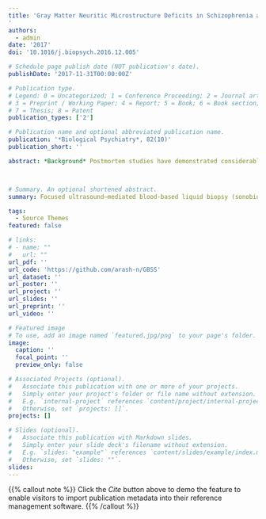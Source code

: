 ```yaml
---
title: 'Gray Matter Neuritic Microstructure Deficits in Schizophrenia and Bipolar Disorder
'
authors:
  - admin
date: '2017'
doi: '10.1016/j.biopsych.2016.12.005'

# Schedule page publish date (NOT publication's date).
publishDate: '2017-11-31T00:00:00Z'

# Publication type.
# Legend: 0 = Uncategorized; 1 = Conference Proceeding; 2 = Journal article;
# 3 = Preprint / Working Paper; 4 = Report; 5 = Book; 6 = Book section;
# 7 = Thesis; 8 = Patent
publication_types: ['2']

# Publication name and optional abbreviated publication name.
publication: '*Biological Psychiatry*, 82(10)'
publication_short: ''

abstract: *Background* Postmortem studies have demonstrated considerable dendritic pathologies among persons with schizophrenia and to some extent among those with bipolar I disorder. Modeling gray matter (GM) microstructural properties is now possible with a recently proposed diffusion-weighted magnetic resonance imaging modeling technique neurite orientation dispersion and density imaging. This technique may bridge the gap between neuroimaging and histopathological findings. *Methods* We performed an extended series of multishell diffusion-weighted imaging and other structural imaging series using 3T magnetic resonance imaging. Participants scanned included individuals with schizophrenia (n = 36), bipolar I disorder (n = 29), and healthy controls (n = 35). GM-based spatial statistics was used to compare neurite orientation dispersion and density imaging-driven microstructural measures (orientation dispersion index and neurite density index, NDI) among groups and to assess their relationship with neurocognitive performance. We also investigated the accuracy of these measures in the prediction of group membership, and whether combining them with cortical thickness and white matter fractional anisotropy further improved *accuracy. *Results* The GM-NDI was significantly lower in temporal pole, anterior parahippocampal gyrus, and hippocampus of the schizophrenia patients than the healthy controls. The GM-NDI of patients with bipolar I disorder did not differ significantly from either schizophrenia patients or healthy controls, and it was intermediate between the two groups in the post hoc analysis. Regardless of diagnosis, higher performance in spatial working memory was significantly associated with higher GM-NDI mainly in the frontotemporal areas. The addition of GM-NDI to cortical thickness resulted in higher accuracy to predict group membership. *Conclusions* GM-NDI captures brain differences in the major psychoses that are not accessible with other structural magnetic resonance imaging methods. Given the strong association of GM-NDI with disease state and neurocognitive performance, its potential utility for biological subtyping should be further explored.



# Summary. An optional shortened abstract.
summary: Focused ultrasound–mediated blood-based liquid biopsy (sonobiopsy) improves detection of biomarkers of neurodegeneration from spatially targeted brain regions into the blood circulation compared with liquid biopsy without focused ultrasound.

tags:
  - Source Themes
featured: false

# links:
# - name: ""
#   url: ""
url_pdf: ''
url_code: 'https://github.com/arash-n/GBSS'
url_dataset: ''
url_poster: ''
url_project: ''
url_slides: ''
url_preprint: ''
url_video: ''

# Featured image
# To use, add an image named `featured.jpg/png` to your page's folder.
image:
  caption: ''
  focal_point: ''
  preview_only: false

# Associated Projects (optional).
#   Associate this publication with one or more of your projects.
#   Simply enter your project's folder or file name without extension.
#   E.g. `internal-project` references `content/project/internal-project/index.md`.
#   Otherwise, set `projects: []`.
projects: []

# Slides (optional).
#   Associate this publication with Markdown slides.
#   Simply enter your slide deck's filename without extension.
#   E.g. `slides: "example"` references `content/slides/example/index.md`.
#   Otherwise, set `slides: ""`.
slides:
---
```



{{% callout note %}}
Click the _Cite_ button above to demo the feature to enable visitors to import publication metadata into their reference management software.
{{% /callout %}}
